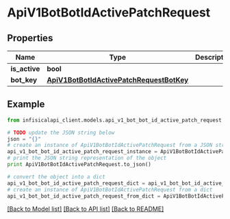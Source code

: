 # ApiV1BotBotIdActivePatchRequest


## Properties
Name | Type | Description | Notes
------------ | ------------- | ------------- | -------------
**is_active** | **bool** |  | 
**bot_key** | [**ApiV1BotBotIdActivePatchRequestBotKey**](ApiV1BotBotIdActivePatchRequestBotKey.md) |  | [optional] 

## Example

```python
from infisicalapi_client.models.api_v1_bot_bot_id_active_patch_request import ApiV1BotBotIdActivePatchRequest

# TODO update the JSON string below
json = "{}"
# create an instance of ApiV1BotBotIdActivePatchRequest from a JSON string
api_v1_bot_bot_id_active_patch_request_instance = ApiV1BotBotIdActivePatchRequest.from_json(json)
# print the JSON string representation of the object
print ApiV1BotBotIdActivePatchRequest.to_json()

# convert the object into a dict
api_v1_bot_bot_id_active_patch_request_dict = api_v1_bot_bot_id_active_patch_request_instance.to_dict()
# create an instance of ApiV1BotBotIdActivePatchRequest from a dict
api_v1_bot_bot_id_active_patch_request_from_dict = ApiV1BotBotIdActivePatchRequest.from_dict(api_v1_bot_bot_id_active_patch_request_dict)
```
[[Back to Model list]](../README.md#documentation-for-models) [[Back to API list]](../README.md#documentation-for-api-endpoints) [[Back to README]](../README.md)


